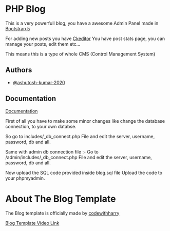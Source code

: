 
# PHP Blog

This is a very powerfull blog, you have a awesome
Admin Panel made in [Bootstrap 5](https://getbootstrap.com/docs/5.0/getting-started/introduction/)

For adding new posts you have [Ckeditor](https://ckeditor.com/)
You have post stats page, you can manage your posts, edit them etc...

This means this is a type of whole CMS (Control Management System)


## Authors

- [@ashutosh-kumar-2020](https://www.github.com/ashutosh-kumar-2020)

  
## Documentation

[Documentation](https://linktodocumentation)

First of all you have to make some minor changes like change
the database connection, to your own databse.

So go to includes/_db_connect.php File and edit 
the server, username, password, db and all.

Same with admin db connection file :-
Go to /admin/includes/_db_connect.php File and edit 
the server, username, password, db and all.

Now upload the SQL code provided inside blog.sql file
Upload the code to your phpmyadmin.

# About The Blog Template
The Blog template is officially made by [codewithharry](https://www.youtube.com/codewithharry)

[Blog Template Video Link](https://www.youtube.com/watch?v=9FD2ugeS4OU)
